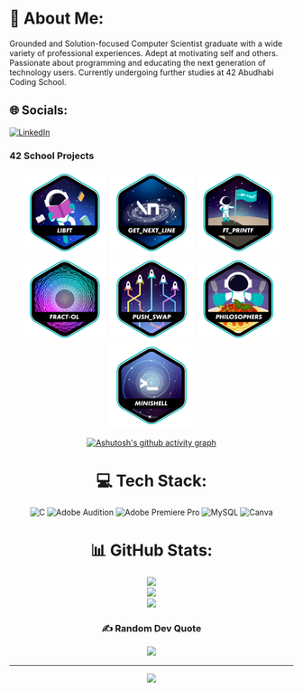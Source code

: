 # 💫 About Me:
Grounded and Solution-focused Computer Scientist graduate with a wide variety of professional experiences. Adept at motivating self
and others. Passionate about programming and educating the next generation of technology users. Currently undergoing further studies at 42 Abudhabi Coding School.

## 🌐 Socials:
[![LinkedIn](https://img.shields.io/badge/LinkedIn-%230077B5.svg?logo=linkedin&logoColor=white)](https://linkedin.com/in/chinedu-egbulefu-59169035) 

### 42 School Projects
<div align="center">

<a href="https://github.com/ChineduGboof/Libft">![42 Badge](https://github.com/mcombeau/mcombeau/blob/main/42_badges/libfte.png)</a>
<a href="https://github.com/ChineduGboof/Getnextline">![42 Badge](https://github.com/mcombeau/mcombeau/blob/main/42_badges/get_next_linee.png)</a>
<a href="https://github.com/ChineduGboof/Printf">![42 Badge](https://github.com/mcombeau/mcombeau/blob/main/42_badges/ft_printfe.png)</a>
<a href="https://github.com/ChineduGboof/Fractol">![42 Badge](https://github.com/mcombeau/mcombeau/blob/main/42_badges/fract-ole.png)</a>
<a href="https://github.com/ChineduGboof/Push-Swap">![42 Badge](https://github.com/mcombeau/mcombeau/blob/main/42_badges/push_swape.png)</a>
<a href="https://github.com/ChineduGboof/Philosophers">![42 Badge](https://github.com/mcombeau/mcombeau/blob/main/42_badges/philosopherse.png)</a>
<a href="https://github.com/ChineduGboof/Minishell">![42 Badge](https://github.com/mcombeau/mcombeau/blob/main/42_badges/minishelle.png)</a>

  [![Ashutosh's github activity graph](https://github-readme-activity-graph.cyclic.app/graph?username=ashutosh00710&bg_color=00001a&color=708090&line=f1f2f4&point=24292e&area=true&hide_border=true)](https://github.com/ashutosh00710/github-readme-activity-graph)

# 💻 Tech Stack:
![C](https://img.shields.io/badge/c-%2300599C.svg?style=plastic&logo=c&logoColor=white) ![Adobe Audition](https://img.shields.io/badge/Adobe%20Audition-9999FF.svg?style=plastic&logo=Adobe%20Audition&logoColor=white) ![Adobe Premiere Pro](https://img.shields.io/badge/Adobe%20Premiere%20Pro-9999FF.svg?style=plastic&logo=Adobe%20Premiere%20Pro&logoColor=white) ![MySQL](https://img.shields.io/badge/mysql-%2300f.svg?style=plastic&logo=mysql&logoColor=white) ![Canva](https://img.shields.io/badge/Canva-%2300C4CC.svg?style=plastic&logo=Canva&logoColor=white)
# 📊 GitHub Stats:
![](https://github-readme-stats.vercel.app/api?username=ChineduGboof&theme=react&hide_border=false&include_all_commits=false&count_private=false)<br/>
![](https://github-readme-streak-stats.herokuapp.com/?user=ChineduGboof&theme=react&hide_border=false)<br/>
![](https://github-readme-stats.vercel.app/api/top-langs/?username=ChineduGboof&theme=react&hide_border=false&include_all_commits=false&count_private=false&layout=compact)

### ✍️ Random Dev Quote
![](https://quotes-github-readme.vercel.app/api?type=horizontal&theme=tokyonight)

---
[![](https://visitcount.itsvg.in/api?id=ChineduGboof&icon=2&color=1)](https://visitcount.itsvg.in)
